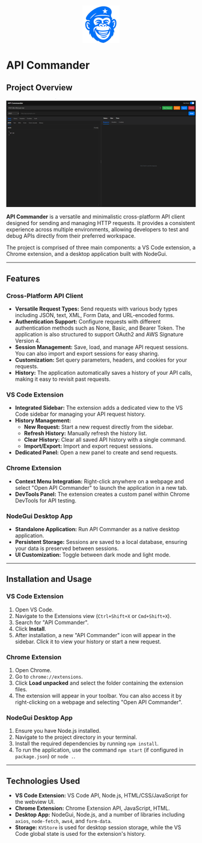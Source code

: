 <p align="center">
  <img src="icons/128-B.png" width="100" height="100" alt="Icon">
</p>

# API Commander

## Project Overview

<p align="center">
  <img src="icons/screenshot.png" alt="Icon">
</p>

**API Commander** is a versatile and minimalistic cross-platform API client designed for sending and managing HTTP requests. It provides a consistent experience across multiple environments, allowing developers to test and debug APIs directly from their preferred workspace.

The project is comprised of three main components: a VS Code extension, a Chrome extension, and a desktop application built with NodeGui.

---

## Features

### Cross-Platform API Client

- **Versatile Request Types:** Send requests with various body types including JSON, text, XML, Form Data, and URL-encoded forms.
- **Authentication Support:** Configure requests with different authentication methods such as None, Basic, and Bearer Token. The application is also structured to support OAuth2 and AWS Signature Version 4.
- **Session Management:** Save, load, and manage API request sessions. You can also import and export sessions for easy sharing.
- **Customization:** Set query parameters, headers, and cookies for your requests.
- **History:** The application automatically saves a history of your API calls, making it easy to revisit past requests.

### VS Code Extension

- **Integrated Sidebar:** The extension adds a dedicated view to the VS Code sidebar for managing your API request history.
- **History Management:**
  - **New Request:** Start a new request directly from the sidebar.
  - **Refresh History:** Manually refresh the history list.
  - **Clear History:** Clear all saved API history with a single command.
  - **Import/Export:** Import and export request sessions.
- **Dedicated Panel:** Open a new panel to create and send requests.

### Chrome Extension

- **Context Menu Integration:** Right-click anywhere on a webpage and select "Open API Commander" to launch the application in a new tab.
- **DevTools Panel:** The extension creates a custom panel within Chrome DevTools for API testing.

### NodeGui Desktop App

- **Standalone Application:** Run API Commander as a native desktop application.
- **Persistent Storage:** Sessions are saved to a local database, ensuring your data is preserved between sessions.
- **UI Customization:** Toggle between dark mode and light mode.

---

## Installation and Usage

### VS Code Extension

1.  Open VS Code.
2.  Navigate to the Extensions view (`Ctrl+Shift+X` or `Cmd+Shift+X`).
3.  Search for "API Commander".
4.  Click **Install**.
5.  After installation, a new "API Commander" icon will appear in the sidebar. Click it to view your history or start a new request.

### Chrome Extension

1.  Open Chrome.
2.  Go to `chrome://extensions`.
3.  Click **Load unpacked** and select the folder containing the extension files.
4.  The extension will appear in your toolbar. You can also access it by right-clicking on a webpage and selecting "Open API Commander".

### NodeGui Desktop App

1.  Ensure you have Node.js installed.
2.  Navigate to the project directory in your terminal.
3.  Install the required dependencies by running `npm install`.
4.  To run the application, use the command `npm start` (if configured in `package.json`) or `node .`.

---

## Technologies Used

- **VS Code Extension:** VS Code API, Node.js, HTML/CSS/JavaScript for the webview UI.
- **Chrome Extension:** Chrome Extension API, JavaScript, HTML.
- **Desktop App:** NodeGui, Node.js, and a number of libraries including `axios`, `node-fetch`, `aws4`, and `form-data`.
- **Storage:** `KVStore` is used for desktop session storage, while the VS Code global state is used for the extension's history.
